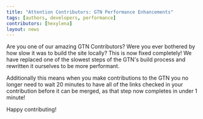```yaml
---
title: "Attention Contributors: GTN Performance Enhancements"
tags: [authors, developers, performance]
contributors: [hexylena]
layout: news
---
```


Are you one of our amazing GTN Contributors? Were you ever bothered by how slow it was to build the site locally? This is now fixed completely! We have replaced one of the slowest steps of the GTN's build process and rewritten it ourselves to be more performant.

Additionally this means when you make contributions to the GTN you no longer need to wait 20 minutes to have all of the links checked in your contribution before it can be merged, as that step now completes in under 1 minute!

Happy contributing!
